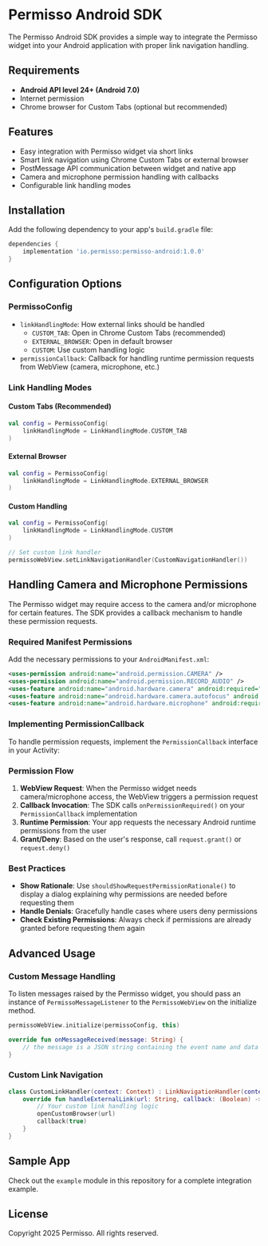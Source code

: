 # Permisso Android SDK

The Permisso Android SDK provides a simple way to integrate the Permisso widget into your Android application with proper link navigation handling.

## Requirements

- **Android API level 24+ (Android 7.0)**
- Internet permission
- Chrome browser for Custom Tabs (optional but recommended)

## Features

- Easy integration with Permisso widget via short links
- Smart link navigation using Chrome Custom Tabs or external browser
- PostMessage API communication between widget and native app
- Camera and microphone permission handling with callbacks
- Configurable link handling modes

## Installation

Add the following dependency to your app's `build.gradle` file:

```gradle
dependencies {
    implementation 'io.permisso:permisso-android:1.0.0'
}
```

## Configuration Options

### PermissoConfig

- `linkHandlingMode`: How external links should be handled
  - `CUSTOM_TAB`: Open in Chrome Custom Tabs (recommended)
  - `EXTERNAL_BROWSER`: Open in default browser
  - `CUSTOM`: Use custom handling logic
- `permissionCallback`: Callback for handling runtime permission requests from WebView (camera, microphone, etc.)

### Link Handling Modes

#### Custom Tabs (Recommended)
```kotlin
val config = PermissoConfig(
    linkHandlingMode = LinkHandlingMode.CUSTOM_TAB
)
```

#### External Browser
```kotlin
val config = PermissoConfig(
    linkHandlingMode = LinkHandlingMode.EXTERNAL_BROWSER
)
```

#### Custom Handling
```kotlin
val config = PermissoConfig(
    linkHandlingMode = LinkHandlingMode.CUSTOM
)

// Set custom link handler
permissoWebView.setLinkNavigationHandler(CustomNavigationHandler())
```

## Handling Camera and Microphone Permissions

The Permisso widget may require access to the camera and/or microphone for certain features. The SDK provides a callback mechanism to handle these permission requests.

### Required Manifest Permissions

Add the necessary permissions to your `AndroidManifest.xml`:

```xml
<uses-permission android:name="android.permission.CAMERA" />
<uses-permission android:name="android.permission.RECORD_AUDIO" />
<uses-feature android:name="android.hardware.camera" android:required="false" />
<uses-feature android:name="android.hardware.camera.autofocus" android:required="false" />
<uses-feature android:name="android.hardware.microphone" android:required="false" />
```

### Implementing PermissionCallback

To handle permission requests, implement the `PermissionCallback` interface in your Activity:

### Permission Flow

1. **WebView Request**: When the Permisso widget needs camera/microphone access, the WebView triggers a permission request
2. **Callback Invocation**: The SDK calls `onPermissionRequired()` on your `PermissionCallback` implementation
3. **Runtime Permission**: Your app requests the necessary Android runtime permissions from the user
4. **Grant/Deny**: Based on the user's response, call `request.grant()` or `request.deny()`

### Best Practices

- **Show Rationale**: Use `shouldShowRequestPermissionRationale()` to display a dialog explaining why permissions are needed before requesting them
- **Handle Denials**: Gracefully handle cases where users deny permissions
- **Check Existing Permissions**: Always check if permissions are already granted before requesting them again

## Advanced Usage

### Custom Message Handling

To listen messages raised by the Permisso widget, you should pass an instance
of `PermissoMessageListener` to the `PermissoWebView` on the initialize method. 

```kotlin
permissoWebView.initialize(permissoConfig, this)

override fun onMessageReceived(message: String) {
    // the message is a JSON string containing the event name and data
}
```

### Custom Link Navigation

```kotlin
class CustomLinkHandler(context: Context) : LinkNavigationHandler(context, LinkHandlingMode.CUSTOM) {
    override fun handleExternalLink(url: String, callback: (Boolean) -> Unit) {
        // Your custom link handling logic
        openCustomBrowser(url)
        callback(true)
    }
}
```

## Sample App

Check out the `example` module in this repository for a complete integration example.

## License

Copyright 2025 Permisso. All rights reserved.
